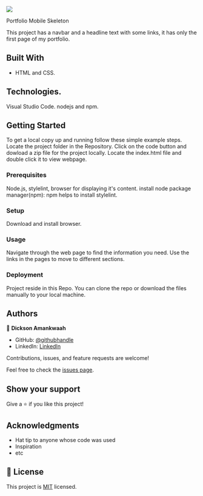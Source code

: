 ![](https://img.shields.io/badge/Microverse-blueviolet)

Portfolio Mobile Skeleton

This project has a navbar and a headline text with some links, it has only the first page of my portfolio.


## Built With

- HTML and CSS.
## Technologies.
Visual Studio Code.
nodejs and npm.


## Getting Started




To get a local copy up and running follow these simple example steps.
Locate the project folder in the Repository.
Click on the code button and dowload a zip file for the project locally.
Locate the index.html file and double click it to view webpage.

### Prerequisites
Node.js, stylelint, browser for displaying it's content.
install node package manager(npm): npm helps to install stylelint.


### Setup
Download and install browser.

### Usage
Navigate through the web page to find the information you need. Use the links in the pages to move to different sections.


### Deployment
  Project reside in this Repo. You can clone the repo or download the files manually to your local machine.



## Authors

👤 **Dickson Amankwaah**

- GitHub: [@githubhandle](https://github.com/spydaspider/Micronaut-Dickson-Amankwah)
- LinkedIn: [LinkedIn](https://www.linkedin.com/in/spyda-spider-a64373131/)



Contributions, issues, and feature requests are welcome!

Feel free to check the [issues page](../../issues/).

## Show your support

Give a ⭐️ if you like this project!

## Acknowledgments

- Hat tip to anyone whose code was used
- Inspiration
- etc

## 📝 License

This project is [MIT](./MIT.md) licensed.